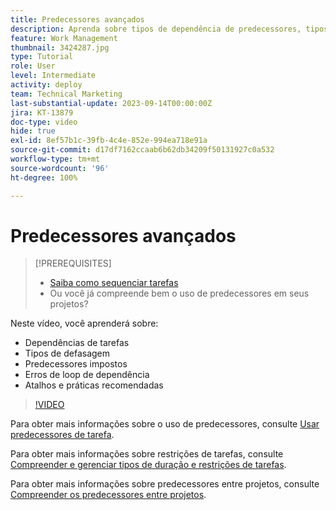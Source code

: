 ```yaml
---
title: Predecessores avançados
description: Aprenda sobre tipos de dependência de predecessores, tipos de defasagem, predecessores impostos, erros de loop de dependência, bem como alguns atalhos e práticas recomendadas.
feature: Work Management
thumbnail: 3424287.jpg
type: Tutorial
role: User
level: Intermediate
activity: deploy
team: Technical Marketing
last-substantial-update: 2023-09-14T00:00:00Z
jira: KT-13879
doc-type: video
hide: true
exl-id: 8ef57b1c-39fb-4c4e-852e-994ea718e91a
source-git-commit: d17df7162ccaab6b62db34209f50131927c0a532
workflow-type: tm+mt
source-wordcount: '96'
ht-degree: 100%

---
```


# Predecessores avançados


>[!PREREQUISITES]
>
>* [Saiba como sequenciar tarefas](https://experienceleague.adobe.com/docs/workfront-learn/tutorials-workfront/manage-work/tasks/learn-to-sequence-tasks.html?lang=pt-BR)
>* Ou você já compreende bem o uso de predecessores em seus projetos?


Neste vídeo, você aprenderá sobre:

* Dependências de tarefas
* Tipos de defasagem
* Predecessores impostos
* Erros de loop de dependência
* Atalhos e práticas recomendadas

>[!VIDEO](https://video.tv.adobe.com/v/3424287/?quality=12&learn=on&enablevpops)

Para obter mais informações sobre o uso de predecessores, consulte [Usar predecessores de tarefa](https://experienceleague.adobe.com/docs/workfront/using/manage-work/tasks/use-task-predecessors/use-task-predecessors.html?lang=pt-BR).

Para obter mais informações sobre restrições de tarefas, consulte [Compreender e gerenciar tipos de duração e restrições de tarefas](https://experienceleague.adobe.com/docs/workfront-learn/tutorials-workfront/manage-work/intermediate-projects/understand-and-manage-duration-types-and-task-constraints.html?lang=pt-BR).

Para obter mais informações sobre predecessores entre projetos, consulte [Compreender os predecessores entre projetos](https://experienceleague.adobe.com/docs/workfront-learn/tutorials-workfront/manage-work/intermediate-projects/understand-cross-project-predecessors.html?lang=pt-BR).
